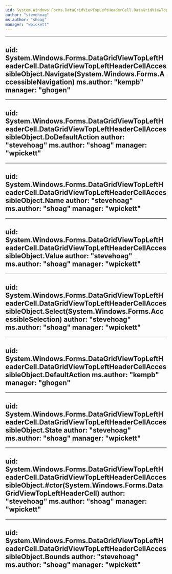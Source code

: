 ```yaml
---
uid: System.Windows.Forms.DataGridViewTopLeftHeaderCell.DataGridViewTopLeftHeaderCellAccessibleObject
author: "stevehoag"
ms.author: "shoag"
manager: "wpickett"
---
```


---
uid: System.Windows.Forms.DataGridViewTopLeftHeaderCell.DataGridViewTopLeftHeaderCellAccessibleObject.Navigate(System.Windows.Forms.AccessibleNavigation)
ms.author: "kempb"
manager: "ghogen"
---

---
uid: System.Windows.Forms.DataGridViewTopLeftHeaderCell.DataGridViewTopLeftHeaderCellAccessibleObject.DoDefaultAction
author: "stevehoag"
ms.author: "shoag"
manager: "wpickett"
---

---
uid: System.Windows.Forms.DataGridViewTopLeftHeaderCell.DataGridViewTopLeftHeaderCellAccessibleObject.Name
author: "stevehoag"
ms.author: "shoag"
manager: "wpickett"
---

---
uid: System.Windows.Forms.DataGridViewTopLeftHeaderCell.DataGridViewTopLeftHeaderCellAccessibleObject.Value
author: "stevehoag"
ms.author: "shoag"
manager: "wpickett"
---

---
uid: System.Windows.Forms.DataGridViewTopLeftHeaderCell.DataGridViewTopLeftHeaderCellAccessibleObject.Select(System.Windows.Forms.AccessibleSelection)
author: "stevehoag"
ms.author: "shoag"
manager: "wpickett"
---

---
uid: System.Windows.Forms.DataGridViewTopLeftHeaderCell.DataGridViewTopLeftHeaderCellAccessibleObject.DefaultAction
ms.author: "kempb"
manager: "ghogen"
---

---
uid: System.Windows.Forms.DataGridViewTopLeftHeaderCell.DataGridViewTopLeftHeaderCellAccessibleObject.State
author: "stevehoag"
ms.author: "shoag"
manager: "wpickett"
---

---
uid: System.Windows.Forms.DataGridViewTopLeftHeaderCell.DataGridViewTopLeftHeaderCellAccessibleObject.#ctor(System.Windows.Forms.DataGridViewTopLeftHeaderCell)
author: "stevehoag"
ms.author: "shoag"
manager: "wpickett"
---

---
uid: System.Windows.Forms.DataGridViewTopLeftHeaderCell.DataGridViewTopLeftHeaderCellAccessibleObject.Bounds
author: "stevehoag"
ms.author: "shoag"
manager: "wpickett"
---
